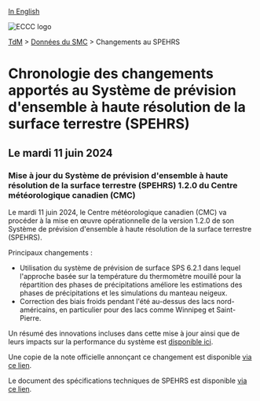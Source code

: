 [In English](changelog_hrelps_en.md)

![ECCC logo](../../img_eccc-logo.png)

[TdM](../../readme_fr.md) > [Données du SMC](../readme_fr.md) > Changements au SPEHRS

# Chronologie des changements apportés au Système de prévision d'ensemble à haute résolution de la surface terrestre (SPEHRS)

## Le mardi 11 juin 2024

### Mise à jour du Système de prévision d'ensemble à haute résolution de la surface terrestre (SPEHRS) 1.2.0 du Centre météorologique canadien (CMC)

Le mardi 11 juin 2024, le Centre météorologique canadien (CMC) va procéder à la mise en œuvre opérationnelle de la version 1.2.0 de son Système de prévision d'ensemble à haute résolution de la surface terrestre (SPEHRS).

Principaux changements :

* Utilisation du système de prévision de surface SPS 6.2.1 dans lequel l'approche basée sur la température du thermomètre mouillé pour la répartition des phases de précipitations améliore les estimations des phases de précipitations et les simulations du manteau neigeux.​
* Correction des biais froids pendant l'été au-dessus des lacs nord-américains, en particulier pour des lacs comme Winnipeg et Saint-Pierre.​

Un résumé des innovations incluses dans cette mise à jour ainsi que de leurs impacts sur la performance du système est [disponible ici](https://collaboration.cmc.ec.gc.ca/cmc/cmoi/product_guide/docs/fact_sheets/factsheet_hrelps-120_f.pdf).

Une copie de la note officielle annonçant ce changement est disponible [via ce lien](http://dd.meteo.gc.ca/doc/genots/2024/06/11/NOCN03_CWAO_262118___xxxxx).

Le document des spécifications techniques de SPEHRS est disponible [via ce lien](https://collaboration.cmc.ec.gc.ca/cmc/cmoi/product_guide/docs/tech_specifications/tech_specifications_HRELPS_1.2.0_f.pdf).



